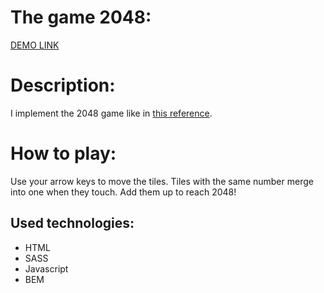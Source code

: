  # The game 2048:
  
   [DEMO LINK](https://vitalii-heiko.github.io/js_2048_game/)

  # Description:

  I implement the 2048 game like in [this reference](https://play2048.co/).
  
# How to play:
Use your arrow keys to move the tiles. Tiles with the same number merge into one when they touch. Add them up to reach 2048!
    
## Used technologies:
  * HTML
  * SASS
  * Javascript
  * BEM
